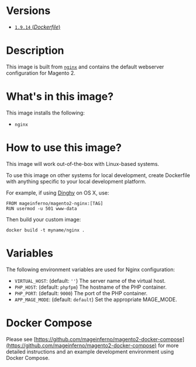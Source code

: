 # Versions

- [`1.9.14` (_Dockerfile_)](https://github.com/mkz71/docker-magento2-nginx/blob/1.9.14/Dockerfile)

# Description

This image is built from [`nginx`](https://hub.docker.com/_/nginx/) and contains the default webserver configuration for Magento 2.

# What's in this image?

This image installs the following:

- `nginx`

# How to use this image?

This image will work out-of-the-box with Linux-based systems.

To use this image on other systems for local development, create Dockerfile with anything specific to your local development platform.

For example, if using [Dinghy](https://github.com/codekitchen/dinghy) on OS X, use:

```
FROM mageinferno/magento2-nginx:[TAG]
RUN usermod -u 501 www-data
```

Then build your custom image:

```
docker build -t myname/nginx .
```

# Variables

The following environment variables are used for Nginx configuration:

- `VIRTUAL_HOST`: (default: `''`) The server name of the virtual host.
- `PHP_HOST`: (default: `phpfpm`) The hostname of the PHP container.
- `PHP_PORT`: (default: `9000`) The port of the PHP container.
- `APP_MAGE_MODE`: (default: `default`) Set the appropriate MAGE_MODE.

# Docker Compose

Please see [https://github.com/mageinferno/magento2-docker-compose](https://github.com/mageinferno/magento2-docker-compose) for more detailed instructions and an example development environment using Docker Compose.
